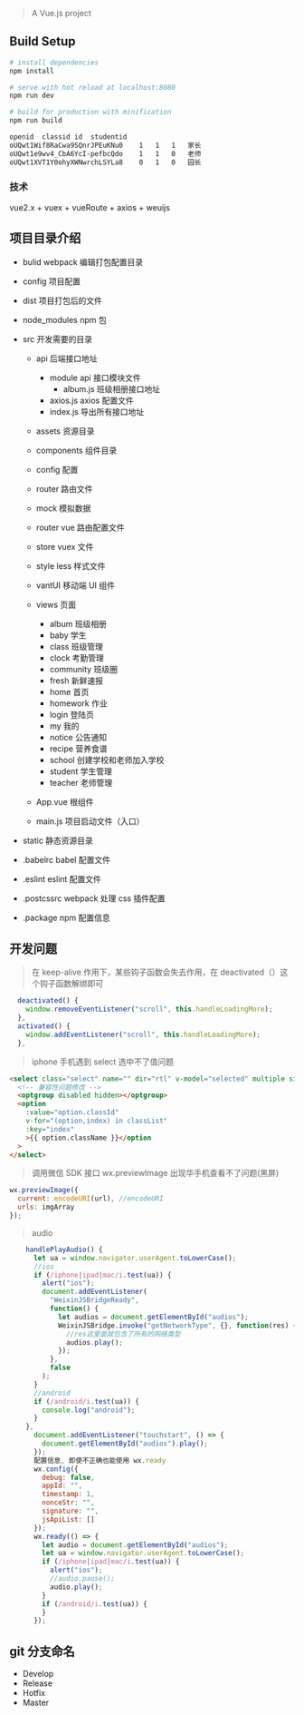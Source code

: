 > A Vue.js project

## Build Setup

```bash
# install dependencies
npm install

# serve with hot reload at localhost:8080
npm run dev

# build for production with minification
npm run build

openid	classid	id	studentid
oUQwt1Wif8RaCwa9SQnrJPEuKNu0	1	1	1	家长
oUQwt1e9wv4_CbA6YcI-pefbcQdo	1	1	0	老师
oUQwt1XVT1Y0ohyXWNwrchLSYLa8	0	1	0	园长


```

### 技术

vue2.x + vuex + vueRoute + axios + weuijs

## 项目目录介绍

- bulid webpack 编辑打包配置目录
- config 项目配置
- dist 项目打包后的文件
- node_modules npm 包
- src 开发需要的目录

  - api 后端接口地址
    - module api 接口模块文件
      - album.js 班级相册接口地址
    - axios.js axios 配置文件
    - index.js 导出所有接口地址
  - assets 资源目录
  - components 组件目录

  - config 配置
  - router 路由文件
  - mock 模拟数据
  - router vue 路由配置文件
  - store vuex 文件
  - style less 样式文件
  - vantUI 移动端 UI 组件
  - views 页面
    - album 班级相册
    - baby 学生
    - class 班级管理
    - clock 考勤管理
    - community 班级圈
    - fresh 新鲜速报
    - home 首页
    - homework 作业
    - login 登陆页
    - my 我的
    - notice 公告通知
    - recipe 营养食谱
    - school 创建学校和老师加入学校
    - student 学生管理
    - teacher 老师管理
  - App.vue 根组件
  - main.js 项目启动文件（入口）

- static 静态资源目录
- .babelrc babel 配置文件
- .eslint eslint 配置文件
- .postcssrc webpack 处理 css 插件配置
- .package npm 配置信息

## 开发问题

> 在 keep-alive 作用下，某些钩子函数会失去作用，在 deactivated（）这个钩子函数解绑即可

```javascript
  deactivated() {
    window.removeEventListener("scroll", this.handleLoadingMore);
  },
  activated() {
    window.addEventListener("scroll", this.handleLoadingMore);
  },
```

> iphone 手机遇到 select 选中不了值问题

```html
<select class="select" name="" dir="rtl" v-model="selected" multiple size="1">
  <!-- 兼容性问题修改 -->
  <optgroup disabled hidden></optgroup>
  <option
    :value="option.classId"
    v-for="(option,index) in classList"
    :key="index"
    >{{ option.className }}</option
  >
</select>
```

> 调用微信 SDK 接口 wx.previewImage 出现华手机查看不了问题(黑屏)

```javascript
wx.previewImage({
  current: encodeURI(url), //encodeURI
  urls: imgArray
});
```

> audio

```javascript
    handlePlayAudio() {
      let ua = window.navigator.userAgent.toLowerCase();
      //ios
      if (/iphone|ipad|mac/i.test(ua)) {
        alert("ios");
        document.addEventListener(
          "WeixinJSBridgeReady",
          function() {
            let audios = document.getElementById("audios");
            WeixinJSBridge.invoke("getNetworkType", {}, function(res) {
              //res这里面就包含了所有的网络类型
              audios.play();
            });
          },
          false
        );
      }
      //android
      if (/android/i.test(ua)) {
        console.log("android");
      }
    },
      document.addEventListener("touchstart", () => {
        document.getElementById("audios").play();
      });
      配置信息, 即使不正确也能使用 wx.ready
      wx.config({
        debug: false,
        appId: "",
        timestamp: 1,
        nonceStr: "",
        signature: "",
        jsApiList: []
      });
      wx.ready(() => {
        let audio = document.getElementById("audios");
        let ua = window.navigator.userAgent.toLowerCase();
        if (/iphone|ipad|mac/i.test(ua)) {
          alert("ios");
          //audio.pause();
          audio.play();
        }
        if (/android/i.test(ua)) {
        }
      });
```

## git 分支命名

- Develop
- Release
- Hotfix
- Master
